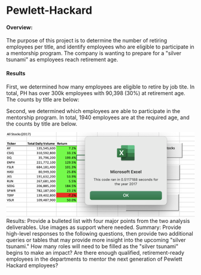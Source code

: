 # Pewlett-Hackard
#### Overview:
The purpose of this project is to determine the number of retiring employees per title, and identify employees who are eligible to participate in a mentorship program. The company is wanting to prepare for a "silver tsunami" as employees reach retirement age.

#### Results
First, we determined how many employees are eligible to retire by job tite. In total, PH has over 300k employees with 90,398 (30%) at retirement age. The counts by title are below:

Second, we determined which employees are able to participate in the mentorship program. In total, 1940 employees are at the required age, and the counts by title are below.

![name-of-your-image](https://github.com/jpace811/stock-anaylsis-VBA/blob/main/Resources/VBA_Challenge_2017.png)<br />
Results: Provide a bulleted list with four major points from the two analysis deliverables. Use images as support where needed.
Summary: Provide high-level responses to the following questions, then provide two additional queries or tables that may provide more insight into the upcoming "silver tsunami."
How many roles will need to be filled as the "silver tsunami" begins to make an impact?
Are there enough qualified, retirement-ready employees in the departments to mentor the next generation of Pewlett Hackard employees?
